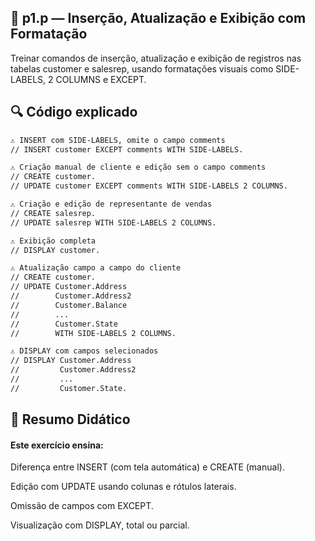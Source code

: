 
## 📁 p1.p — Inserção, Atualização e Exibição com Formatação 

Treinar comandos de inserção, atualização e exibição de registros nas tabelas customer e salesrep, usando formatações visuais como SIDE-LABELS, 2 COLUMNS e EXCEPT.


## 🔍 Código explicado

```bash
⚠️ INSERT com SIDE-LABELS, omite o campo comments
// INSERT customer EXCEPT comments WITH SIDE-LABELS.

⚠️ Criação manual de cliente e edição sem o campo comments
// CREATE customer.
// UPDATE customer EXCEPT comments WITH SIDE-LABELS 2 COLUMNS.

⚠️ Criação e edição de representante de vendas
// CREATE salesrep.
// UPDATE salesrep WITH SIDE-LABELS 2 COLUMNS.

⚠️ Exibição completa
// DISPLAY customer.

⚠️ Atualização campo a campo do cliente
// CREATE customer.
// UPDATE Customer.Address
//        Customer.Address2
//        Customer.Balance
//        ...
//        Customer.State
//        WITH SIDE-LABELS 2 COLUMNS.

⚠️ DISPLAY com campos selecionados
// DISPLAY Customer.Address
//         Customer.Address2
//         ...
//         Customer.State.
```



## 📘 Resumo Didático

#### Este exercício ensina:

Diferença entre INSERT (com tela automática) e CREATE (manual).

Edição com UPDATE usando colunas e rótulos laterais.

Omissão de campos com EXCEPT.

Visualização com DISPLAY, total ou parcial.
